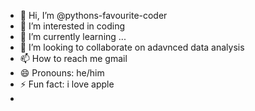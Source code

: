 - 👋 Hi, I’m @pythons-favourite-coder
- 👀 I’m interested in coding
- 🌱 I’m currently learning ...
- 💞️ I’m looking to collaborate on adavnced data analysis
- 📫 How to reach me gmail
- 😄 Pronouns: he/him
- ⚡ Fun fact: i love apple
- 

<!---
pythons-favourite-coder/pythons-favourite-coder is a ✨ special ✨ repository because its `README.md` (this file) appears on your GitHub profile.
You can click the Preview link to take a look at your changes.
--->
